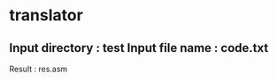 # translator

Input directory : test
Input file name : code.txt
--------------------------
Result          : res.asm
